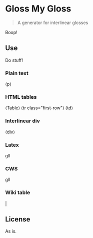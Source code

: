# Gloss My Gloss

> A generator for interlinear glosses

Boop!

## Use

Do stuff!

### Plain text

⟨p⟩

### HTML tables

⟨Table⟩
⟨tr class="first-row"⟩ ⟨td⟩

### Interlinear div

⟨div⟩

### Latex

gll

### CWS

gll

### Wiki table

|

## License

As is.
